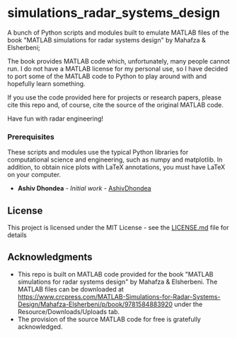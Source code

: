 # simulations_radar_systems_design
A bunch of Python scripts and modules built to emulate MATLAB files of the book "MATLAB simulations for radar systems design" by Mahafza &amp; Elsherbeni;

The book provides MATLAB code which, unfortunately, many people cannot run. I do not have a MATLAB license for my personal use, so I have decided to port some of the MATLAB code to Python to play around with and hopefully learn something.

If you use the code provided here for projects or research papers, please cite this repo and, of course, cite the source of the original MATLAB code.

Have fun with radar engineering!

### Prerequisites
These scripts and modules use the typical Python libraries for computational science and engineering, such as numpy and matplotlib. In addition, to obtain nice plots with LaTeX annotations, you must have LaTeX on your computer.

* **Ashiv Dhondea** - *Initial work* - [AshivDhondea](https://github.com/AshivDhondea)

## License

This project is licensed under the MIT License - see the [LICENSE.md](https://github.com/AshivDhondea/simulations_radar_systems_design/blob/master/LICENSE) file for details

## Acknowledgments

* This repo is built on MATLAB code provided for the book "MATLAB simulations for radar systems design" by Mahafza &amp; Elsherbeni. The MATLAB files can be downloaded at https://www.crcpress.com/MATLAB-Simulations-for-Radar-Systems-Design/Mahafza-Elsherbeni/p/book/9781584883920 under the Resource/Downloads/Uploads tab.
* The provision of the source MATLAB code for free is gratefully acknowledged.
